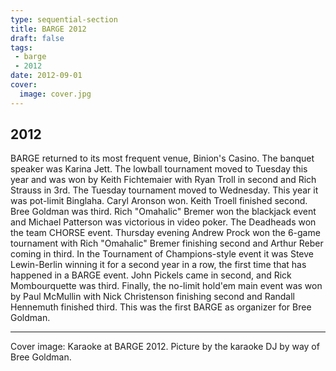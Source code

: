 ```yaml
---
type: sequential-section
title: BARGE 2012
draft: false
tags:
 - barge
 - 2012
date: 2012-09-01
cover:
  image: cover.jpg
---
```


## 2012

BARGE returned to its most frequent venue, Binion's Casino. The banquet speaker
was Karina Jett. The lowball tournament moved to Tuesday this year and was won
by Keith Fichtemaier with Ryan Troll in second and Rich Strauss in 3rd. The
Tuesday tournament moved to Wednesday. This year it was pot-limit
Binglaha. Caryl Aronson won. Keith Troell finished second. Bree Goldman was
third. Rich &quot;Omahalic&quot; Bremer won the blackjack event and Michael
Patterson was victorious in video poker. The Deadheads won the team CHORSE
event. Thursday evening Andrew Prock won the 6-game tournament with Rich
&quot;Omahalic&quot; Bremer finishing second and Arthur Reber coming in
third. In the Tournament of Champions-style event it was Steve Lewin-Berlin
winning it for a second year in a row, the first time that has happened in a
BARGE event. John Pickels came in second, and Rick Mombourquette was
third. Finally, the no-limit hold'em main event was won by Paul McMullin with
Nick Christenson finishing second and Randall Hennemuth finished third. This
was the first BARGE as organizer for Bree Goldman.

-----

Cover image: Karaoke at BARGE 2012.  Picture by the karaoke DJ by way of Bree Goldman.
